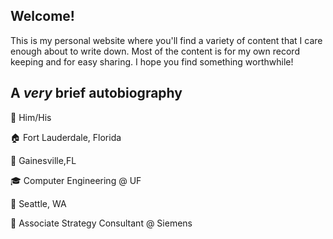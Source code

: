 ## Welcome!

This is my personal website where you'll find a variety of content that I care enough about to write down. Most of the content is for my own record keeping and for easy sharing. I hope you find something worthwhile!

## A *very* brief autobiography

:girl: Him/His

:house: Fort Lauderdale, Florida

:round_pushpin: Gainesville,FL

:mortar_board: Computer Engineering @ UF

:round_pushpin: Seattle, WA

:briefcase: Associate Strategy Consultant @ Siemens







